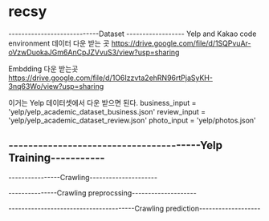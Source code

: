 # recsy
----------------------------Dataset ------------------
Yelp and Kakao code environment 데이터 다운 받는 곳 https://drive.google.com/file/d/1SQPvuAr-oVzwDuokaJGm6AnCpJZVvuS3/view?usp=sharing

Embdding 다운 받는곳 https://drive.google.com/file/d/1O6Izzvta2ehRN96rtPjaSyKH-3nq63Wo/view?usp=sharing


이거는 Yelp 데이터셋에서 다운 받으면 된다.
business_input = 'yelp/yelp_academic_dataset_business.json'
review_input = 'yelp/yelp_academic_dataset_review.json'
photo_input = 'yelp/photos.json'



---------------------------------------Yelp Training-----------
--------------------



----------------Crawling---------------------




---------------Crawling preprocssing--------------------



---------------------------------------Crawling prediction-------------------
